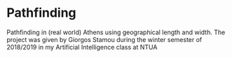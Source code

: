 # Pathfinding
Pathfinding in (real world) Athens using geographical length and width.
The project was given by Giorgos Stamou during the winter semester of 2018/2019 in my Artificial Intelligence class at NTUA
